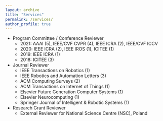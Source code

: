 ```yaml
---
layout: archive
title: "Services"
permalink: /services/
author_profile: true
---
```


* Program Committee / Conference Reviewer
  * 2021: AAAI (5), IEEE/CVF CVPR (4), IEEE ICRA (2), IEEE/CVF ICCV
  * 2020: IEEE ICRA (2), IEEE IROS (1), ICITEE (1)
  * 2019: IEEE ICRA (1)
  * 2018: ICITEE (3)
* Journal Reviewer
  * IEEE Transactions on Robotics (1)
  * IEEE Robotics and Automation Letters (3)
  * ACM Computing Surveys (2)
  * ACM Transactions on Internet of Things (1)
  * Elsevier Future Generation Computer Systems (1)
  * Elsevier Neurocomputing (1)
  * Springer Journal of Intelligent & Robotic Systems (1)
* Research Grant Reviewer
  * External Reviewer for National Science Centre (NSC), Poland
